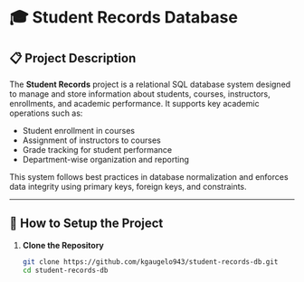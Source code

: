 # 🎓 Student Records Database

## 📋 Project Description

The **Student Records** project is a relational SQL database system designed to manage and store information about students, courses, instructors, enrollments, and academic performance. It supports key academic operations such as:

- Student enrollment in courses
- Assignment of instructors to courses
- Grade tracking for student performance
- Department-wise organization and reporting

This system follows best practices in database normalization and enforces data integrity using primary keys, foreign keys, and constraints.

---

## 🚀 How to Setup the Project

1. **Clone the Repository**  
   ```bash
   git clone https://github.com/kgaugelo943/student-records-db.git
   cd student-records-db


